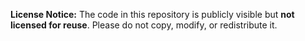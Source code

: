 **License Notice:** The code in this repository is publicly visible but **not licensed for reuse**. Please do not copy, modify, or redistribute it.
